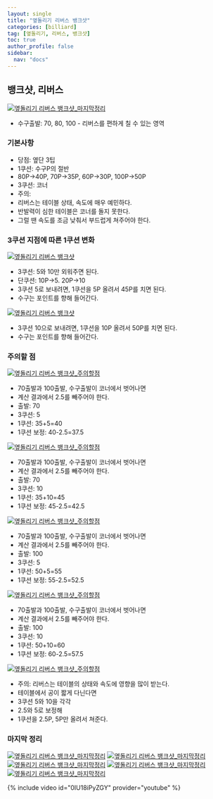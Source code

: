 ```yaml
---
layout: single
title: "옆돌리기 리버스 뱅크샷"
categories: [billiard]
tag: [옆돌리기, 리버스, 뱅크샷] 
toc: true
author_profile: false
sidebar:
  nav: "docs"
---
```


## 뱅크샷, 리버스
[![옆돌리기 리버스 뱅크샷_마지막정리](/images/옆돌리기_리버스_뱅크샷_마지막정리1.png)](/images/옆돌리기_리버스_뱅크샷_마지막정리1.png)
- 수구출발: 70, 80, 100 - 리버스를 편하게 칠 수 있는 영역

### 기본사항
- 당점: 옆단 3팁
- 1쿠션: 수구P의 절반
- 80P→40P, 70P→35P, 60P→30P, 100P→50P
- 3쿠션: 코너
- 주의: 
- 리버스는 테이블 상태, 속도에 매우 예민하다. 
- 반발력이 심한 테이블은 코너를 돌지 못한다. 
- 그럴 땐 속도를 조금 낮춰서 부드럽게 쳐주어야 한다.

### 3쿠션 지점에 따른 1쿠션 변화
[![옆돌리기 리버스 뱅크샷](/images/옆돌리기_리버스_뱅크샷.png)](/images/옆돌리기_리버스_뱅크샷.png)
- 3쿠션: 5와 10만 외워주면 된다.
- 단쿠션: 10P→5. 20P→10
- 3쿠션 5로 보내려면, 1쿠션을 5P 올려서 45P를 치면 된다.
- 수구는 포인트를 향해 들어간다.

[![옆돌리기 리버스 뱅크샷](/images/옆돌리기_리버스_뱅크샷2.png)](/images/옆돌리기_리버스_뱅크샷2.png)
- 3쿠션 10으로 보내려면, 1쿠션을 10P 올려서 50P를 치면 된다.
- 수구는 포인트를 향해 들어간다.

### 주의할 점
[![옆돌리기 리버스 뱅크샷_주의할점](/images/옆돌리기_리버스_뱅크샷_주의할점1.png)](/images/옆돌리기_리버스_뱅크샷_주의할점1.png)
- 70출발과 100출발, 수구출발이 코너에서 벗어나면 
- 계산 결과에서 2.5를 빼주어야 한다.
- 출발: 70
- 3쿠션: 5
- 1쿠션: 35+5=40
- 1쿠션 보정: 40-2.5=37.5

[![옆돌리기 리버스 뱅크샷_주의할점](/images/옆돌리기_리버스_뱅크샷_주의할점2.png)](/images/옆돌리기_리버스_뱅크샷_주의할점2.png)
- 70출발과 100출발, 수구출발이 코너에서 벗어나면 
- 계산 결과에서 2.5를 빼주어야 한다.
- 출발: 70
- 3쿠션: 10
- 1쿠션: 35+10=45
- 1쿠션 보정: 45-2.5=42.5

[![옆돌리기 리버스 뱅크샷_주의할점](/images/옆돌리기_리버스_뱅크샷_주의할점3.png)](/images/옆돌리기_리버스_뱅크샷_주의할점3.png)
- 70출발과 100출발, 수구출발이 코너에서 벗어나면 
- 계산 결과에서 2.5를 빼주어야 한다.
- 출발: 100
- 3쿠션: 5
- 1쿠션: 50+5=55
- 1쿠션 보정: 55-2.5=52.5

[![옆돌리기 리버스 뱅크샷_주의할점](/images/옆돌리기_리버스_뱅크샷_주의할점4.png)](/images/옆돌리기_리버스_뱅크샷_주의할점4.png)
- 70출발과 100출발, 수구출발이 코너에서 벗어나면 
- 계산 결과에서 2.5를 빼주어야 한다.
- 출발: 100
- 3쿠션: 10
- 1쿠션: 50+10=60
- 1쿠션 보정: 60-2.5=57.5

[![옆돌리기 리버스 뱅크샷_주의할점](/images/옆돌리기_리버스_뱅크샷_주의할점5.png)](/images/옆돌리기_리버스_뱅크샷_주의할점5.png)
- 주의: 리버스는 테이블의 상태와 속도에 영향을 많이 받는다.
- 테이블에서 공이 짧게 다닌다면
- 3쿠션 5와 10을 각각 
- 2.5와 5로 보정해
- 1쿠션을 2.5P, 5P만 올려서 쳐준다.

### 마지막 정리

[![옆돌리기 리버스 뱅크샷_마지막정리](/images/옆돌리기_리버스_뱅크샷_마지막정리1.png)](/images/옆돌리기_리버스_뱅크샷_마지막정리1.png)
[![옆돌리기 리버스 뱅크샷_마지막정리](/images/옆돌리기_리버스_뱅크샷_마지막정리2.png)](/images/옆돌리기_리버스_뱅크샷_마지막정리2.png)
[![옆돌리기 리버스 뱅크샷_마지막정리](/images/옆돌리기_리버스_뱅크샷_마지막정리3.png)](/images/옆돌리기_리버스_뱅크샷_마지막정리3.png)
[![옆돌리기 리버스 뱅크샷_마지막정리](/images/옆돌리기_리버스_뱅크샷_마지막정리4.png)](/images/옆돌리기_리버스_뱅크샷_마지막정리4.png)
[![옆돌리기 리버스 뱅크샷_마지막정리](/images/옆돌리기_리버스_뱅크샷_마지막정리5.png)](/images/옆돌리기_리버스_뱅크샷_마지막정리5.png)

{% include video id="0IU18iPyZGY" provider="youtube" %}

